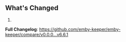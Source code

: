 ## What's Changed

1.

**Full Changelog**: https://github.com/emby-keeper/emby-keeper/compare/v0.0.0...v6.6.1
